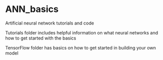 # ANN_basics
Artificial neural network tutorials and code

Tutorials folder includes helpful information on what neural networks and how to get started with the basics

TensorFlow folder has basics on how to get started in building your own model

